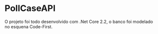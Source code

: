 # PollCaseAPI

O projeto foi todo desenvolvido com .Net Core 2.2, o banco foi modelado no esquena Code-First.
